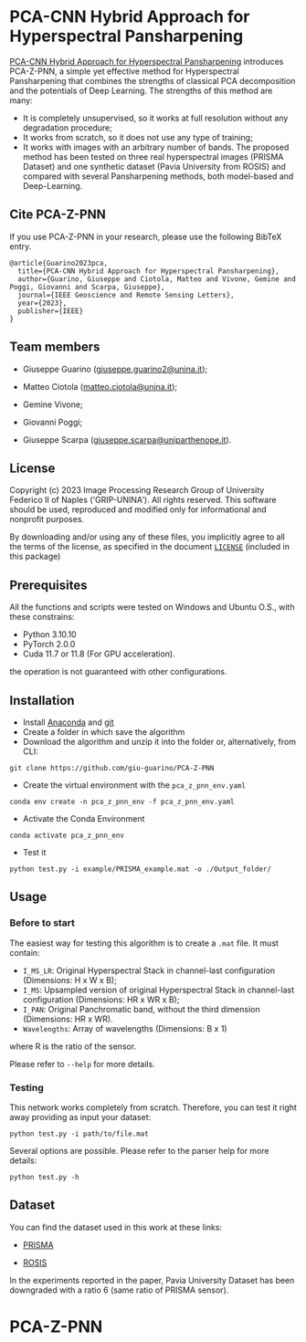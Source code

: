 # PCA-CNN Hybrid Approach for Hyperspectral Pansharpening

[PCA-CNN Hybrid Approach for Hyperspectral Pansharpening](https://ieeexplore.ieee.org/document/10288481) introduces PCA-Z-PNN, a simple yet effective method for Hyperspectral Pansharpening that combines the strengths of classical PCA decomposition and the potentials of Deep Learning. The strengths of this method are many:
- It is completely unsupervised, so it works at full resolution without any degradation procedure;
- It works from scratch, so it does not use any type of training;
- It works with images with an arbitrary number of bands.
The proposed method has been tested on three real hyperspectral images (PRISMA Dataset) and one synthetic dataset (Pavia University from ROSIS) and compared with several Pansharpening methods, both model-based and Deep-Learning.

## Cite PCA-Z-PNN

If you use PCA-Z-PNN in your research, please use the following BibTeX entry.

    @article{Guarino2023pca,
      title={PCA-CNN Hybrid Approach for Hyperspectral Pansharpening},
      author={Guarino, Giuseppe and Ciotola, Matteo and Vivone, Gemine and Poggi, Giovanni and Scarpa, Giuseppe},
      journal={IEEE Geoscience and Remote Sensing Letters},
      year={2023},
      publisher={IEEE}
    }

## Team members

*   Giuseppe Guarino (giuseppe.guarino2@unina.it);

*   Matteo Ciotola (matteo.ciotola@unina.it);

*   Gemine Vivone;

*   Giovanni Poggi;

*   Giuseppe Scarpa  (giuseppe.scarpa@uniparthenope.it).

## License

Copyright (c) 2023 Image Processing Research Group of University Federico II of Naples ('GRIP-UNINA').
All rights reserved.
This software should be used, reproduced and modified only for informational and nonprofit purposes.

By downloading and/or using any of these files, you implicitly agree to all the
terms of the license, as specified in the document [`LICENSE`](https://github.com/giu-guarino/PCA-Z-PNN/LICENSE.txt)
(included in this package)

## Prerequisites

All the functions and scripts were tested on Windows and Ubuntu O.S., with these constrains:

*   Python 3.10.10
*   PyTorch 2.0.0
*   Cuda 11.7 or 11.8 (For GPU acceleration).

the operation is not guaranteed with other configurations.

## Installation

*   Install [Anaconda](https://www.anaconda.com/products/individual) and [git](https://git-scm.com/downloads)
*   Create a folder in which save the algorithm
*   Download the algorithm and unzip it into the folder or, alternatively, from CLI:

<!---->

    git clone https://github.com/giu-guarino/PCA-Z-PNN

*   Create the virtual environment with the `pca_z_pnn_env.yaml`

<!---->

    conda env create -n pca_z_pnn_env -f pca_z_pnn_env.yaml

*   Activate the Conda Environment

<!---->

    conda activate pca_z_pnn_env

*   Test it

<!---->

    python test.py -i example/PRISMA_example.mat -o ./Output_folder/ 

## Usage

### Before to start

The easiest way for testing this algorithm is to create a `.mat` file. It must contain:

*   `I_MS_LR`: Original Hyperspectral Stack in channel-last configuration (Dimensions: H x W x B);
*   `I_MS`: Upsampled version of original Hyperspectral Stack in channel-last configuration (Dimensions: HR x WR x B);
*   `I_PAN`: Original Panchromatic band, without the third dimension (Dimensions: HR x WR).
*   `Wavelengths`: Array of wavelengths (Dimensions: B x 1)

where R is the ratio of the sensor.

Please refer to `--help` for more details.

### Testing

This network works completely from scratch. Therefore, you can test it right away providing as input your dataset:

    python test.py -i path/to/file.mat

Several options are possible. Please refer to the parser help for more details:

    python test.py -h

## Dataset

You can find the dataset used in this work at these links:

*   [PRISMA](https://openremotesensing.net/knowledgebase/panchromatic-and-hyperspectral-image-fusion-outcome-of-the-2022-whispers-hyperspectral-pansharpening-challenge/)

*   [ROSIS](https://paperswithcode.com/dataset/pavia-university)

In the experiments reported in the paper, Pavia University Dataset has been downgraded with a ratio 6 (same ratio of PRISMA sensor).
# PCA-Z-PNN
